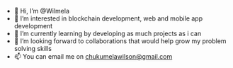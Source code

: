 - 👋 Hi, I’m @Wilmela
- 👀 I’m interested in blockchain development, web and mobile app development
- 🌱 I’m currently learning by developing as much projects as i can
- 💞️ I’m looking forward to collaborations that would help grow my problem solving skills
- 📫 You can email me on chukumelawilson@gmail.com

<!---
Wilmela/Wilmela is a ✨ special ✨ repository because its `README.md` (this file) appears on your GitHub profile.
You can click the Preview link to take a look at your changes.
--->
